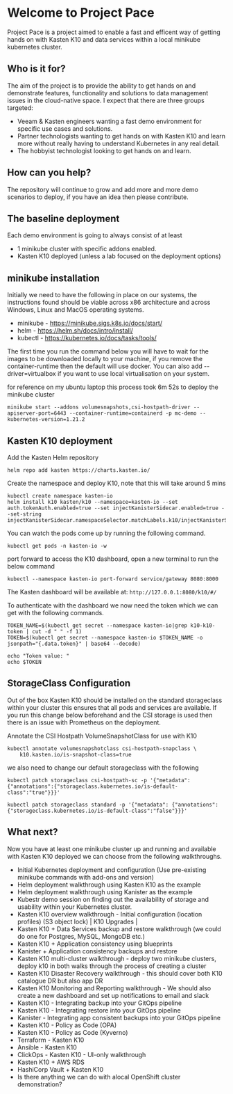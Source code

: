 # Welcome to Project Pace 



Project Pace is a project aimed to enable a fast and efficent way of getting hands on with Kasten K10 and data services within a local minikube kubernetes cluster. 

## Who is it for?

The aim of the project is to provide the ability to get hands on and demonstrate features, functionality and solutions to data management issues in the cloud-native space. I expect that there are three groups targeted: 

- Veeam & Kasten engineers wanting a fast demo environment for specific use cases and solutions. 
- Partner technologists wanting to get hands on with Kasten K10 and learn more without really having to understand Kubernetes in any real detail. 
- The hobbyist technologist looking to get hands on and learn.

## How can you help? 

The repository will continue to grow and add more and more demo scenarios to deploy, if you have an idea then please contribute. 

## The baseline deployment 

Each demo environment is going to always consist of at least 

- 1 minikube cluster with specific addons enabled. 
- Kasten K10 deployed (unless a lab focused on the deployment options)

## minikube installation 

Initially we need to have the following in place on our systems, the instructions found should be viable across x86 architecture and across Windows, Linux and MacOS operating systems. 

- minikube - https://minikube.sigs.k8s.io/docs/start/ 
- helm - https://helm.sh/docs/intro/install/
- kubectl - https://kubernetes.io/docs/tasks/tools/ 

The first time you run the command below you will have to wait for the images to be downloaded locally to your machine, if you remove the container-runtime then the default will use docker. You can also add --driver=virtualbox if you want to use local virtualisation on your system. 

for reference on my ubuntu laptop this process took 6m 52s to deploy the minikube cluster

```
minikube start --addons volumesnapshots,csi-hostpath-driver --apiserver-port=6443 --container-runtime=containerd -p mc-demo --kubernetes-version=1.21.2 
```


## Kasten K10 deployment 
Add the Kasten Helm repository

``` 
helm repo add kasten https://charts.kasten.io/
```
Create the namespace and deploy K10, note that this will take around 5 mins 

```
kubectl create namespace kasten-io
helm install k10 kasten/k10 --namespace=kasten-io --set auth.tokenAuth.enabled=true --set injectKanisterSidecar.enabled=true --set-string injectKanisterSidecar.namespaceSelector.matchLabels.k10/injectKanisterSidecar=true
```
You can watch the pods come up by running the following command.
```
kubectl get pods -n kasten-io -w
```
port forward to access the K10 dashboard, open a new terminal to run the below command

```
kubectl --namespace kasten-io port-forward service/gateway 8080:8000
```

The Kasten dashboard will be available at: `http://127.0.0.1:8080/k10/#/`

To authenticate with the dashboard we now need the token which we can get with the following commands. 

```
TOKEN_NAME=$(kubectl get secret --namespace kasten-io|grep k10-k10-token | cut -d " " -f 1)
TOKEN=$(kubectl get secret --namespace kasten-io $TOKEN_NAME -o jsonpath="{.data.token}" | base64 --decode)

echo "Token value: "
echo $TOKEN
```

## StorageClass Configuration 

Out of the box Kasten K10 should be installed on the standard storageclass within your cluster this ensures that all pods and services are available. If you run this change below beforehand and the CSI storage is used then there is an issue with Prometheus on the deployment. 

Annotate the CSI Hostpath VolumeSnapshotClass for use with K10

```
kubectl annotate volumesnapshotclass csi-hostpath-snapclass \
    k10.kasten.io/is-snapshot-class=true
```
we also need to change our default storageclass with the following 

```
kubectl patch storageclass csi-hostpath-sc -p '{"metadata": {"annotations":{"storageclass.kubernetes.io/is-default-class":"true"}}}'

kubectl patch storageclass standard -p '{"metadata": {"annotations":{"storageclass.kubernetes.io/is-default-class":"false"}}}'
```

## What next? 

Now you have at least one minikube cluster up and running and available with Kasten K10 deployed we can choose from the following walkthroughs. 

- Initial Kubernetes deployment and configuration (Use pre-existing minikube commands with add-ons and version)
- Helm deployment walkthrough using Kasten K10 as the example
- Helm deployment walkthrough using Kanister as the example
- Kubestr demo session on finding out the availability of storage and usability within your Kubernetes cluster.
- Kasten K10 overview walkthrough - Initial configuration (location profiles) (S3 object lock) | K10 Upgrades |
- Kasten K10 + Data Services backup and restore walkthrough (we could do one for Postgres, MySQL, MongoDB etc.)
- Kasten K10 + Application consistency using blueprints
- Kanister + Application consistency backups and restore
- Kasten K10 multi-cluster walkthrough - deploy two minikube clusters, deploy k10 in both walks through the process of creating a cluster
- Kasten K10 Disaster Recovery walkthrough - this should cover both K10 catalogue DR but also app DR
- Kasten K10 Monitoring and Reporting walkthrough - We should also create a new dashboard and set up notifications to email and slack
- Kasten K10 - Integrating backup into your GitOps pipeline
- Kasten K10 - Integrating restore into your GitOps pipeline
- Kanister - Integrating app consistent backups into your GitOps pipeline
- Kasten K10 - Policy as Code (OPA)
- Kasten K10 - Policy as Code (Kyverno)
- Terraform - Kasten K10
- Ansible - Kasten K10
- ClickOps - Kasten K10 - UI-only walkthrough
- Kasten K10 + AWS RDS
- HashiCorp Vault + Kasten K10
- Is there anything we can do with alocal OpenShift cluster demonstration?
